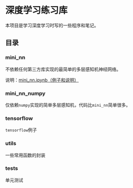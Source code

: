 # 深度学习练习库

本项目是学习深度学习时写的一些程序和笔记。

## 目录

### mini_nn

不依赖任何第三方库实现的最简单的多层感知机神经网络。

说明：[mini_nn.ipynb（例子和说明）](https://github.com/supercoderhawk/DeepLearning_Tutorials/blob/master/mini_nn/mini_nn.ipynb)

### mini_nn_numpy

仅依赖`numpy`实现的简单多层感知机，代码比`mini_nn`简单很多。

### tensorflow

`tensorflow`例子

### utils

一些常用函数的封装

### tests

单元测试